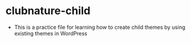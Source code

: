 # clubnature-child
- This is a practice file for learning how to create child themes by using existing themes in WordPress
